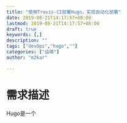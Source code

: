 ```yaml
---
title: "使用Travis-CI部署Hugo，实现自动化部署"
date: 2019-08-21T14:17:57+08:00
lastmod: 2019-08-21T14:17:57+08:00
draft: true
keywords: [,]
description: ""
tags: ["devOps","hugo",""]
categories: ["运维"]
author: "m2kar"

---
```


<!--more-->

# 需求描述
Hugo是一个
